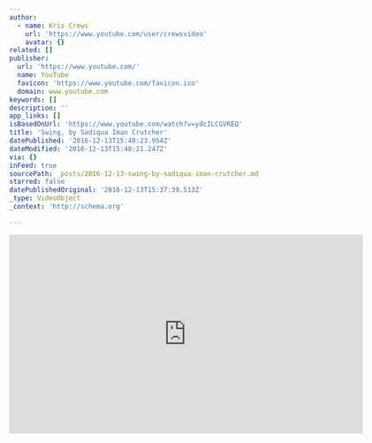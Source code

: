 ```yaml
---
author:
  - name: Kris Crews
    url: 'https://www.youtube.com/user/crewsvideo'
    avatar: {}
related: []
publisher:
  url: 'https://www.youtube.com/'
  name: YouTube
  favicon: 'https://www.youtube.com/favicon.ico'
  domain: www.youtube.com
keywords: []
description: ''
app_links: []
isBasedOnUrl: 'https://www.youtube.com/watch?v=ydcILCGVREQ'
title: 'Swing, by Sadiqua Iman Crutcher'
datePublished: '2016-12-13T15:48:23.954Z'
dateModified: '2016-12-13T15:48:21.247Z'
via: {}
inFeed: true
sourcePath: _posts/2016-12-13-swing-by-sadiqua-iman-crutcher.md
starred: false
datePublishedOriginal: '2016-12-13T15:37:39.513Z'
_type: VideoObject
_context: 'http://schema.org'

---
```

<iframe src="https://cdn.embedly.com/widgets/media.html?src=https%3A%2F%2Fwww.youtube.com%2Fembed%2FydcILCGVREQ%3Ffeature%3Doembed&amp;url=http%3A%2F%2Fwww.youtube.com%2Fwatch%3Fv%3DydcILCGVREQ&amp;image=https%3A%2F%2Fi.ytimg.com%2Fvi%2FydcILCGVREQ%2Fhqdefault.jpg&amp;key=b7d04c9b404c499eba89ee7072e1c4f7&amp;type=text%2Fhtml&amp;schema=youtube" width="640" height="360" scrolling="no" frameborder="0" allowfullscreen="" style=""></iframe>
